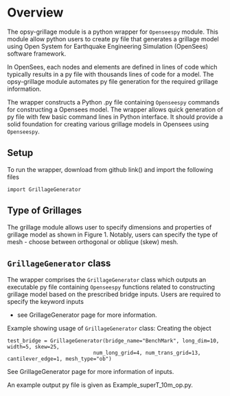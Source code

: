 # Overview

The opsy-grillage module is a python wrapper for ```Openseespy``` module. This module allow 
python users to create py file that generates a grillage model 
using Open System for Earthquake Engineering Simulation (OpenSees) software framework.

In OpenSees, each nodes and elements are defined in lines of code which typically results in a py file with
thousands lines of code for a model. The opsy-grillage module automates py file generation for the required grillage 
information.

The wrapper constructs a Python .py file containing ```Openseespy``` commands for constructing a 
Opensees model. The wrapper allows quick generation of py file with few basic command lines in Python 
interface. It should provide a solid foundation for creating various grillage models in Opensees 
using ```Openseespy```. 

## Setup

To run the wrapper, download from github link() and import the following files
    
    import GrillageGenerator
    
## Type of Grillages

The grillage module allows user to specify dimensions and properties 
of grillage model as shown in Figure 1.
Notably, users can specify the type of mesh - choose between orthogonal or oblique (skew) mesh. 

## `GrillageGenerator` class

The wrapper comprises the `GrillageGenerator` class which outputs an executable py file 
containing `Openseespy` functions related to constructing grillage model based on the prescribed
bridge inputs. Users are required to specify the keyword inputs 
- see GrillageGenerator page for more information.

Example showing usage of `GrillageGenerator` class:
Creating the object
    
    test_bridge = GrillageGenerator(bridge_name="BenchMark", long_dim=10, width=5, skew=25,
                                num_long_grid=4, num_trans_grid=13, cantilever_edge=1, mesh_type="ob")

See GrillageGenerator page for more information of inputs. 

An example output py file is given as Example_superT_10m_op.py. 




